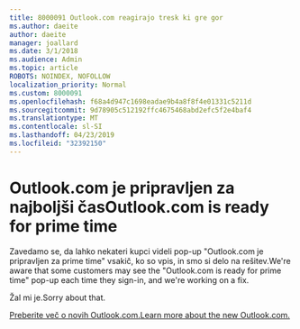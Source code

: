 ```yaml
---
title: 8000091 Outlook.com reagirajo tresk ki gre gor
ms.author: daeite
author: daeite
manager: joallard
ms.date: 3/1/2018
ms.audience: Admin
ms.topic: article
ROBOTS: NOINDEX, NOFOLLOW
localization_priority: Normal
ms.custom: 8000091
ms.openlocfilehash: f68a4d947c1698eadae9b4a8f8f4e01331c5211d
ms.sourcegitcommit: 9d78905c512192ffc4675468abd2efc5f2e4baf4
ms.translationtype: MT
ms.contentlocale: sl-SI
ms.lasthandoff: 04/23/2019
ms.locfileid: "32392150"
---
```

# <a name="outlookcom-is-ready-for-prime-time"></a><span data-ttu-id="237e8-102">Outlook.com je pripravljen za najboljši čas</span><span class="sxs-lookup"><span data-stu-id="237e8-102">Outlook.com is ready for prime time</span></span>

<span data-ttu-id="237e8-103">Zavedamo se, da lahko nekateri kupci videli pop-up "Outlook.com je pripravljen za prime time" vsakič, ko so vpis, in smo si delo na rešitev.</span><span class="sxs-lookup"><span data-stu-id="237e8-103">We're aware that some customers may see the "Outlook.com is ready for prime time" pop-up each time they sign-in, and we're working on a fix.</span></span>

<span data-ttu-id="237e8-104">Žal mi je.</span><span class="sxs-lookup"><span data-stu-id="237e8-104">Sorry about that.</span></span>

[<span data-ttu-id="237e8-105">Preberite več o novih Outlook.com.</span><span class="sxs-lookup"><span data-stu-id="237e8-105">Learn more about the new Outlook.com.</span></span>](https://go.microsoft.com/fwlink/p/?linkid=2001300)